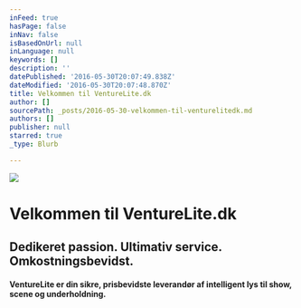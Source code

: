 ```yaml
---
inFeed: true
hasPage: false
inNav: false
isBasedOnUrl: null
inLanguage: null
keywords: []
description: ''
datePublished: '2016-05-30T20:07:49.838Z'
dateModified: '2016-05-30T20:07:48.870Z'
title: Velkommen til VentureLite.dk
author: []
sourcePath: _posts/2016-05-30-velkommen-til-venturelitedk.md
authors: []
publisher: null
starred: true
_type: Blurb

---
```

![](https://the-grid-user-content.s3-us-west-2.amazonaws.com/af8b5ad2-2c35-4115-9a16-a8054366ba43.png)

# Velkommen til VentureLite.dk

## Dedikeret passion. Ultimativ service. Omkostningsbevidst.

#### VentureLite er din sikre, prisbevidste leverandør af intelligent lys til show, scene og underholdning.